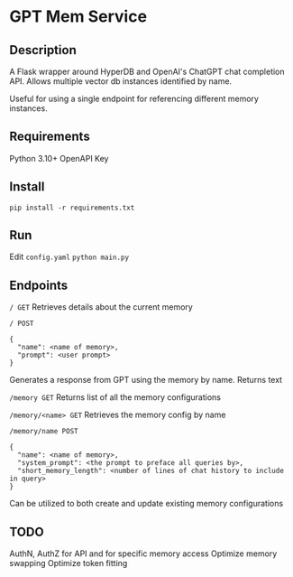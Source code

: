 # GPT Mem Service

## Description

A Flask wrapper around HyperDB and OpenAI's ChatGPT chat completion API.
Allows multiple vector db instances identified by name.

Useful for using a single endpoint for referencing different memory instances.

## Requirements

Python 3.10+
OpenAPI Key

## Install

`pip install -r requirements.txt`

## Run

Edit `config.yaml`
`python main.py`

## Endpoints

`/ GET`
Retrieves details about the current memory

`/ POST`

```
{
  "name": <name of memory>,
  "prompt": <user prompt>
}
```

Generates a response from GPT using the memory by name. Returns text

`/memory GET`
Returns list of all the memory configurations

`/memory/<name> GET`
Retrieves the memory config by name

`/memory/name POST`

```
{
  "name": <name of memory>,
  "system_prompt": <the prompt to preface all queries by>,
  "short_memory_length": <number of lines of chat history to include in query>
}
```

Can be utilized to both create and update existing memory configurations

## TODO

AuthN, AuthZ for API and for specific memory access
Optimize memory swapping
Optimize token fitting

